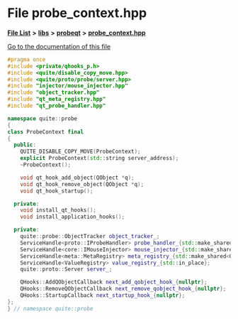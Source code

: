 

# File probe\_context.hpp

[**File List**](files.md) **>** [**libs**](dir_6719ab1f1f7655efc2fa43f7eb574fd1.md) **>** [**probeqt**](dir_22ab9f3959c1273824a5221c73ee839d.md) **>** [**probe\_context.hpp**](probe__context_8hpp.md)

[Go to the documentation of this file](probe__context_8hpp.md)


```C++
#pragma once
#include <private/qhooks_p.h>
#include <quite/disable_copy_move.hpp>
#include <quite/proto/probe/server.hpp>
#include "injector/mouse_injector.hpp"
#include "object_tracker.hpp"
#include "qt_meta_registry.hpp"
#include "qt_probe_handler.hpp"

namespace quite::probe
{
class ProbeContext final
{
  public:
    QUITE_DISABLE_COPY_MOVE(ProbeContext);
    explicit ProbeContext(std::string server_address);
    ~ProbeContext();

    void qt_hook_add_object(QObject *q);
    void qt_hook_remove_object(QObject *q);
    void qt_hook_startup();

  private:
    void install_qt_hooks();
    void install_application_hooks();

  private:
    quite::probe::ObjectTracker object_tracker_;
    ServiceHandle<proto::IProbeHandler> probe_handler_{std::make_shared<QtProbeHandler>(object_tracker_)};
    ServiceHandle<core::IMouseInjector> mouse_injector_{std::make_shared<MouseInjector>(object_tracker_)};
    ServiceHandle<meta::MetaRegistry> meta_registry_{std::make_shared<QtMetaRegistry>()};
    ServiceHandle<ValueRegistry> value_registry_{std::in_place};
    quite::proto::Server server_;

    QHooks::AddQObjectCallback next_add_qobject_hook_{nullptr};
    QHooks::RemoveQObjectCallback next_remove_qobject_hook_{nullptr};
    QHooks::StartupCallback next_startup_hook_{nullptr};
};
} // namespace quite::probe
```


